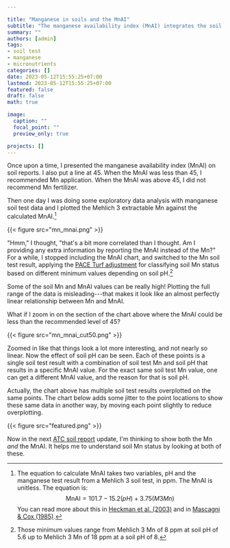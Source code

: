 ```yaml
---

title: "Manganese in soils and the MnAI"
subtitle: "The manganese availability index (MnAI) integrates the soil pH and the Mehlich 3 manganese into a single value"
summary: ""
authors: [admin]
tags: 
- soil test
- manganese
- micronutrients
categories: []
date: 2023-05-12T15:55:25+07:00
lastmod: 2023-05-12T15:55:25+07:00
featured: false
draft: false
math: true

image:
  caption: ""
  focal_point: ""
  preview_only: true

projects: []
---
```


Once upon a time, I presented the manganese availability index (MnAI) on soil reports. I also put a line at 45. When the MnAI was less than 45, I recommended Mn application. When the MnAI was above 45, I did not recommend Mn fertilizer.

Then one day I was doing some exploratory data analysis with manganese soil test data and I plotted the Mehlich 3 extractable Mn against the calculated MnAI.[^1]

[^1]: The equation to calculate MnAI takes two variables, pH and the manganese test result from a Mehlich 3 soil test, in ppm. The MnAI is unitless. The equation is: $$\text{MnAI} = 101.7 - 15.2(pH) + 3.75(M3Mn)$$ You can read more about this in [Heckman et al. (2003)](https://doi.org/10.2135/cropsci2003.1395) and in [Mascagni & Cox (1985)](https://doi.org/10.2136/sssaj1985.03615995004900020022x).

{{< figure src="mn_mnai.png" >}}

"Hmm," I thought, "that's a bit more correlated than I thought. Am I providing any extra information by reporting the MnAI instead of the Mn?" For a while, I stopped including the MnAI chart, and switched to the Mn soil test result, applying the [PACE Turf adjustment](https://www.paceturf.org/memberedition/manganese-and-take-all-patch-again) for classifying soil Mn status based on different minimum values depending on soil pH.[^2]

[^2]: Those minimum values range from Mehlich 3 Mn of 8 ppm at soil pH of 5.6 up to Mehlich 3 Mn of 18 ppm at a soil pH of 8.

Some of the soil Mn and MnAI values can be really high! Plotting the full range of the data is misleading---that makes it look like an almost perfectly linear relationship between Mn and MnAI. 

What if I zoom in on the section of the chart above where the MnAI could be less than the recommended level of 45?

{{< figure src="mn_mnai_cut50.png" >}}

Zoomed in like that things look a lot more interesting, and not nearly so linear. Now the effect of soil pH can be seen. Each of these points is a single soil test result with a combination of soil test Mn and soil pH that results in a specific MnAI value. For the exact same soil test Mn value, one can get a different MnAI value, and the reason for that is soil pH. 

Actually, the chart above has multiple soil test results overplotted on the same points. The chart below adds some jitter to the point locations to show these same data in another way, by moving each point slightly to reduce overplotting.

{{< figure src="featured.png" >}}

Now in the next [ATC soil report](https://www.asianturfgrass.com/project/soil-tests/) update, I'm thinking to show both the Mn *and* the MnAI. It helps me to understand soil Mn status by looking at both of these.





